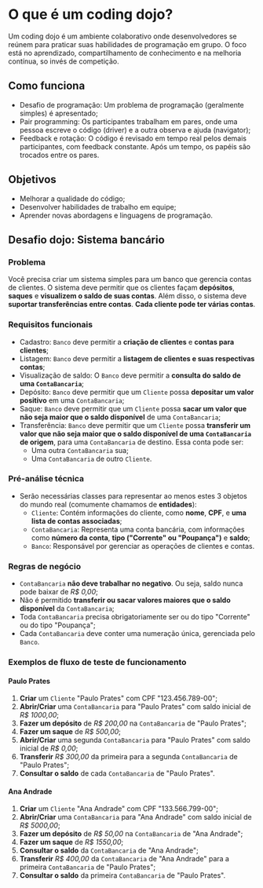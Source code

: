 # O que é um coding dojo?

Um coding dojo é um ambiente colaborativo onde desenvolvedores se reúnem para praticar suas habilidades de programação em grupo. O foco está no aprendizado, compartilhamento de conhecimento e na melhoria contínua, so invés de competição.

## Como funciona

- Desafio de programação: Um problema de programação (geralmente simples) é apresentado;
- Pair programming: Os participantes trabalham em pares, onde uma pessoa escreve o código (driver) e a outra observa e ajuda (navigator);
- Feedback e rotação: O código é revisado em tempo real pelos demais participantes, com feedback constante. Após um tempo, os papéis são trocados entre os pares.

## Objetivos

- Melhorar a qualidade do código;
- Desenvolver habilidades de trabalho em equipe;
- Aprender novas abordagens e linguagens de programação.

## Desafio dojo: Sistema bancário

### Problema

Você precisa criar um sistema simples para um banco que gerencia contas de clientes. O sistema deve permitir que os clientes façam **depósitos**, **saques** e **visualizem o saldo de suas contas**. Além disso, o sistema deve **suportar transferências entre contas**. **Cada cliente pode ter várias contas**.

### Requisitos funcionais

- Cadastro: `Banco` deve permitir a **criação de clientes** e **contas para clientes**;
- Listagem: `Banco` deve permitir a **listagem de clientes e suas respectivas contas**;
- Visualização de saldo: O `Banco` deve permitir a **consulta do saldo de uma `ContaBancaria`**;
- Depósito: `Banco` deve permitir que um `Cliente` possa **depositar um valor positivo** em uma `ContaBancaria`;
- Saque: `Banco` deve permitir que um `Cliente` possa **sacar um valor que não seja maior que o saldo disponível** de uma `ContaBancaria`;
- Transferência: `Banco` deve permitir que um `Cliente` possa **transferir um valor que não seja maior que o saldo disponível de uma `ContaBancaria` de origem**, para uma `ContaBancaria` de destino. Essa conta pode ser:
  - Uma outra `ContaBancaria` sua;
  - Uma `ContaBancaria` de outro `Cliente`.

### Pré-análise técnica

- Serão necessárias classes para representar ao menos estes 3 objetos do mundo real (comumente chamamos de **entidades**):
  - `Cliente`: Contém informações do cliente, como **nome**, **CPF**, e **uma lista de contas associadas**;
  - `ContaBancaria`: Representa uma conta bancária, com informações como **número da conta**, **tipo ("Corrente" ou "Poupança")** e **saldo**;
  - `Banco`: Responsável por gerenciar as operações de clientes e contas.

### Regras de negócio

- `ContaBancaria` **não deve trabalhar no negativo**. Ou seja, saldo nunca pode baixar de _R$ 0,00_;
- Não é permitido **transferir ou sacar valores maiores que o saldo disponível** da `ContaBancaria`;
- Toda `ContaBancaria` precisa obrigatoriamente ser ou do tipo "Corrente" ou do tipo "Poupança";
- Cada `ContaBancaria` deve conter uma numeração única, gerenciada pelo `Banco`.

### Exemplos de fluxo de teste de funcionamento

#### Paulo Prates

1. **Criar** um `Cliente` "Paulo Prates" com CPF "123.456.789-00";
2. **Abrir/Criar** uma `ContaBancaria` para "Paulo Prates" com saldo inicial de _R$ 1000,00_;
3. **Fazer um depósito** de _R$ 200,00_ na `ContaBancaria` de "Paulo Prates";
4. **Fazer um saque** de _R$ 500,00_;
5. **Abrir/Criar** uma segunda `ContaBancaria` para "Paulo Prates" com saldo inicial de _R$ 0,00_;
6. **Transferir** _R$ 300,00_ da primeira para a segunda `ContaBancaria` de "Paulo Prates";
7. **Consultar o saldo** de cada `ContaBancaria` de "Paulo Prates".

#### Ana Andrade

1. **Criar** um `Cliente` "Ana Andrade" com CPF "133.566.799-00";
2. **Abrir/Criar** uma `ContaBancaria` para "Ana Andrade" com saldo inicial de _R$ 5000,00_;
3. **Fazer um depósito** de _R$ 50,00_ na `ContaBancaria` de "Ana Andrade";
4. **Fazer um saque** de _R$ 1550,00_;
5. **Consultar o saldo** da `ContaBancaria` de "Ana Andrade";
6. **Transferir** _R$ 400,00_ da `ContaBancaria` de "Ana Andrade" para a primeira `ContaBancaria` de "Paulo Prates";
7. **Consultar o saldo** da primeira `ContaBancaria` de "Paulo Prates".
